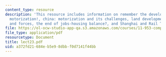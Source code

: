 ```yaml
---
content_type: resource
description: 'This resource includes information on remember the developing world,
  motorization!, china: motorization and its challenges, land development: patterns
  and forces, the end of jobs-housing balance?, and Shanghai and Rail Transit.'
file: https://ol-ocw-studio-app-qa.s3.amazonaws.com/courses/11-953-comparative-land-use-and-transportation-planning-spring-2006/a372fd21684eb5e98dbbf0d7141f44bb_lect23.pdf
file_type: application/pdf
resourcetype: Document
title: lect23.pdf
uid: a372fd21-684e-b5e9-8dbb-f0d7141f44bb
---
```

